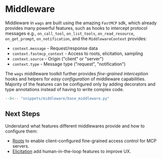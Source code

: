# Middleware

Middleware in `wags` are built using the amazing `FastMCP` sdk, which already provides many powerful features, such as hooks to intercept protocol messages e.g., `on_call_tool`, `on_list_tools`, `on_read_resource`, `on_get_prompt`, `on_notification`, and the `MiddlewareContext` provides:

- `context.message` - Request/response data
- `context.fastmcp_context` - Access to roots, elicitation, sampling
- `context.source` - Origin ("client" or "server")
- `context.type` - Message type ("request", "notification")

The `wags` middleware toolkit further provides *fine-grained interception* hooks and helpers for *easy configuration* of middleware capabilities. Majority of the features can be configured only by adding decorators and type annotations instead of having to write complex code.

```python title="WAGS BaseMiddleware"
--8<-- "snippets/middleware/base_middleware.py"
```

## Next Steps

Understand what features different middlewares provide and how to configure them:

- [Roots](roots.md) to enable client-configured fine-grained access control for MCP servers.
- [Elicitation](elicitation.md) add human-in-the-loop features to improve UX.
